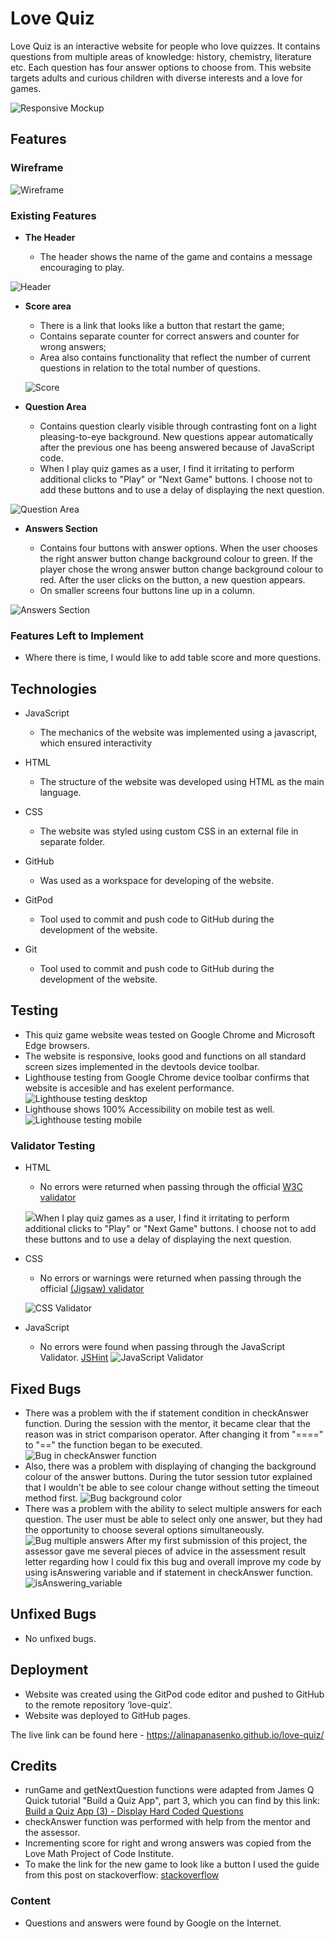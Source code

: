 # Love Quiz

Love Quiz is an interactive website for people who love quizzes.
It contains questions from multiple areas of knowledge: history, chemistry, literature etc. Each question has four answer options to choose from.
This website targets adults and curious children with diverse interests and a love for games.

![Responsive Mockup](assets/images/mockup.png)

## Features 

### Wireframe

![Wireframe](assets/images/wireframe.png)

### Existing Features

- __The Header__

  - The header shows the name of the game and contains a message encouraging to play.

![Header](assets/images/header.png)

- __Score area__
  - There is a link that looks like a button that restart the game;
  - Contains separate counter for correct answers and counter for wrong answers;
  - Area also contains functionality that reflect the number of current questions in relation to the total number of questions.

  ![Score](assets/images/score_area.png)

- __Question Area__

  - Contains question clearly visible through contrasting font on a light pleasing-to-eye background. New questions appear automatically after the previous one has beeng answered because of JavaScript code.
  - When I play quiz games as a user, I find it irritating to perform additional clicks to "Play" or "Next Game" buttons. I choose not to add these buttons and to use a delay of displaying the next question.

![Question Area](assets/images/question.png)

- __Answers Section__

  - Contains four buttons with answer options. When the user chooses the right answer button change background colour to green. If the player chose the wrong answer button change background colour to red. After the user clicks on the button, a new question appears.
  - On smaller screens four buttons line up in a column.

![Answers Section](assets/images/answers.png)

### Features Left to Implement
- Where there is time, I would like to add table score and more questions. 


## Technologies

- JavaScript
  - The mechanics of the website was implemented using a javascript, which ensured interactivity

- HTML
  - The structure of the website was developed using HTML as the main language.

- CSS
  - The website was styled using custom CSS in an external file in separate folder.

- GitHub
  - Was used as a workspace for developing of the website.

- GitPod
  - Tool used to commit and push code to GitHub during the development of the website.

- Git
  - Tool used to commit and push code to GitHub during the development of the website.



## Testing 

- This quiz game website weas tested on Google Chrome and Microsoft Edge browsers.
- The website is responsive, looks good and functions on all standard screen sizes implemented in the devtools device toolbar.
- Lighthouse testing from Google Chrome device toolbar confirms that website is accesible and has exelent performance.
![Lighthouse testing desktop](assets/images/lighthouse_desktop.png)
- Lighthouse shows 100% Accessibility on mobile test as well.
![Lighthouse testing mobile](assets/images/lighthouse_mobile.png)


### Validator Testing 

- HTML
  - No errors were returned when passing through the official [W3C validator](https://validator.w3.org)

  <img src="assets/images/HTML_Validator.png">When I play quiz games as a user, I find it irritating to perform additional clicks to "Play" or "Next Game" buttons. I choose not to add these buttons and to use a delay of displaying the next question.


- CSS
  - No errors or warnings were returned when passing through the official [(Jigsaw) validator](https://jigsaw.w3.org/css-validator/)

  ![CSS Validator](assets/images/CSS_Validator.png)

- JavaScript
  - No errors were found when passing through the JavaScript Validator.
[JSHint](https://jshint.com/)
 ![JavaScript Validator](assets/images/JS_Validator.png)

## Fixed Bugs 
- There was a problem with the if statement condition in checkAnswer function. During the session with the mentor, it became clear that the reason was in strict comparison operator. After changing it from "====" to "==" the function began to be executed.
![Bug in checkAnswer function](assets/images/if_statement.png)
- Also, there was a problem with displaying of changing the background colour of the answer buttons. During the tutor session tutor explained that I wouldn't be able to see colour change without setting the timeout method first.
![Bug background color](assets/images/timeout.png)
- There was a problem with the ability to select multiple answers for each question. The user must be able to select only one answer, but they had the opportunity to choose several options simultaneously.
![Bug multiple answers](assets/images/bug_multiple_answers.png)
After my first submission of this project, the assessor gave me several pieces of advice in the assessment result letter regarding how I could fix this bug and overall improve my code by using isAnswering variable and if statement in checkAnswer function.
![isAnswering_variable](assets/images/isanswering_variable.png)


## Unfixed Bugs
- No unfixed bugs.

## Deployment

- Website was created using the GitPod code editor and pushed to GitHub to the remote repository ‘love-quiz’.
- Website was deployed to GitHub pages.

The live link can be found here - https://alinapanasenko.github.io/love-quiz/


## Credits 

- runGame and getNextQuestion functions were adapted from James Q Quick tutorial "Build a Quiz App", part 3, which you can find by this link: [Build a Quiz App (3) - Display Hard Coded Questions](https://www.youtube.com/watch?v=zZdQGs62cR8&t=359s&ab_channel=JamesQQuick)
- checkAnswer function was performed with help from the mentor and the assessor.
- Incrementing score for right and wrong answers was copied from the Love Math Project of Code Institute.
- To make the link for the new game to look like a button I used the guide from this post on stackoverflow:
[stackoverflow](https://stackoverflow.com/questions/23608346/how-to-style-a-div-like-the-button-element)

### Content 

- Questions and answers were found by Google on the Internet.
